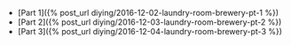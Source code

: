 - [Part 1]({% post_url diying/2016-12-02-laundry-room-brewery-pt-1 %})
- [Part 2]({% post_url diying/2016-12-03-laundry-room-brewery-pt-2 %})
- [Part 3]({% post_url diying/2016-12-04-laundry-room-brewery-pt-3 %})